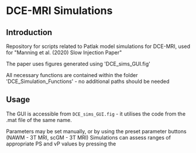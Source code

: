 # DCE-MRI Simulations
## Introduction
Repository for scripts related to Patlak model simulations for DCE-MRI, used for "Manning et al. (2020) Slow Injection Paper"

The paper uses figures generated using 'DCE_sims_GUI.fig'

All necessary functions are contained within the folder 'DCE_Simulation_Functions' - no additional paths should be needed

## Usage

The GUI is accessible from `DCE_sims_GUI.fig` - it utilises the code from the .mat file of the same name.

Parameters may be set manually, or by using the preset parameter buttons (NAWM - 3T MRI, scGM - 3T MRI)
Simulations can assess ranges of appropriate PS and vP values by pressing the 
